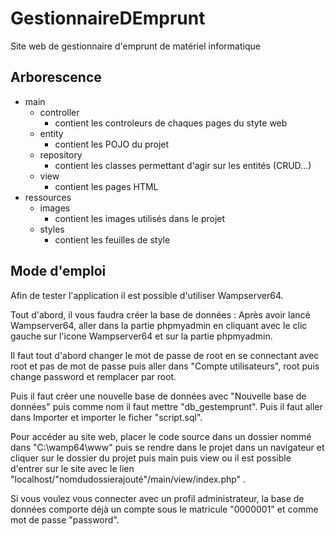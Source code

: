 # GestionnaireDEmprunt

Site web de gestionnaire d'emprunt de matériel informatique

## Arborescence

- main
  - controller
    - contient les controleurs de chaques pages du styte web
  - entity
    - contient les POJO du projet
  - repository
    - contient les classes permettant d'agir sur les entités (CRUD…)
  - view
    - contient les pages HTML
- ressources
  - images
    - contient les images utilisés dans le projet
  - styles
    - contient les feuilles de style

## Mode d'emploi
Afin de tester l'application il est possible d'utiliser Wampserver64.

Tout d'abord, il vous faudra créer la base de données : 
Après avoir lancé Wampserver64, aller dans la partie phpmyadmin en cliquant avec le clic gauche sur l'icone Wampserver64 et sur la partie phpmyadmin.

Il faut tout d'abord changer le mot de passe de root en se connectant avec root et pas de mot de passe puis aller dans "Compte utilisateurs", root puis change password et remplacer par root.

Puis il faut créer une nouvelle base de données avec "Nouvelle base de données" puis comme nom il faut mettre "db_gestemprunt". Puis il faut aller dans Importer et importer le ficher "script.sql".

Pour accéder au site web, placer le code source dans un dossier nommé dans "C:\wamp64\www" puis se rendre dans le projet dans un navigateur 
et cliquer sur le dossier du projet puis main puis view ou il est possible d'entrer sur le site avec le lien "localhost/"nomdudossierajouté"/main/view/index.php" .

Si vous voulez vous connecter avec un profil administrateur, la base de données comporte déjà un compte sous le matricule "0000001" et comme mot de passe "password".